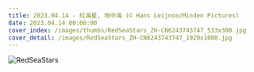 ```yaml
---
title: 2023.04.14 - 红海星, 地中海 (© Hans Leijnse/Minden Pictures)
date: 2023.04.14 00:00:00
cover_index: /images/thumbs/RedSeaStars_ZH-CN6243743747_533x300.jpg
cover_detail: /images/RedSeaStars_ZH-CN6243743747_1920x1080.jpg
---
```


![RedSeaStars](/images/RedSeaStars_ZH-CN6243743747_1920x1080.jpg)
